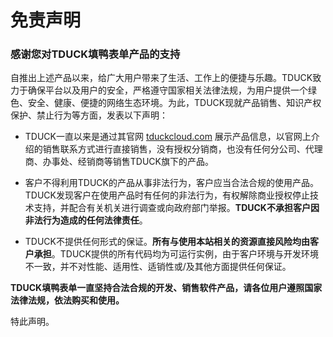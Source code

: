 # 免责声明

### 感谢您对TDUCK填鸭表单产品的支持

自推出上述产品以来，给广大用户带来了生活、工作上的便捷与乐趣。TDUCK致力于确保平台以及用户的安全，严格遵守国家相关法律法规，为用户提供一个绿色、安全、健康、便捷的网络生态环境。为此，TDUCK现就产品销售、知识产权保护、禁止行为等方面，发表以下声明：

- TDUCK一直以来是通过其官网 [tduckcloud.com](https://tduckcloud.com) 展示产品信息，以官网上介绍的销售联系方式进行直接销售，没有授权分销商，也没有任何分公司、代理商、办事处、经销商等销售TDUCK旗下的产品。

- 客户不得利用TDUCK的产品从事非法行为，客户应当合法合规的使用产品。TDUCK发现客户在使用产品时有任何的非法行为，有权解除商业授权停止技术支持，并配合有关机关进行调查或向政府部门举报。**TDUCK不承担客户因非法行为造成的任何法律责任**。

- TDUCK不提供任何形式的保证。**所有与使用本站相关的资源直接风险均由客户承担**。TDUCK提供的所有代码均为可运行实例，由于客户环境与开发环境不一致，并不对性能、适用性、适销性或/及其他方面提供任何保证。


**TDUCK填鸭表单一直坚持合法合规的开发、销售软件产品，请各位用户遵照国家法律法规，依法购买和使用。**

特此声明。

